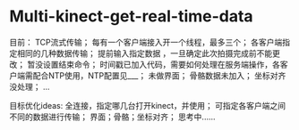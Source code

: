 # Multi-kinect-get-real-time-data



目前：
TCP流式传输；
每有一个客户端接入开一个线程，最多三个；
各客户端指定相同的几种数据传输；
提前输入指定数据 ，一旦确定此次拍摄完成前不能更改；
暂没设置结束命令；
时间戳已加入代码，需要如何处理在服务端操作，各客户端需配合NTP使用，NTP配置见___；
未做界面；
骨骼数据未加入；
坐标对齐没处理；
...


目标优化ideas:
全连接，指定哪几台打开kinect，并使用；
可指定各客户端之间不同的数据进行传输；
界面；骨骼；坐标对齐；
思考中......